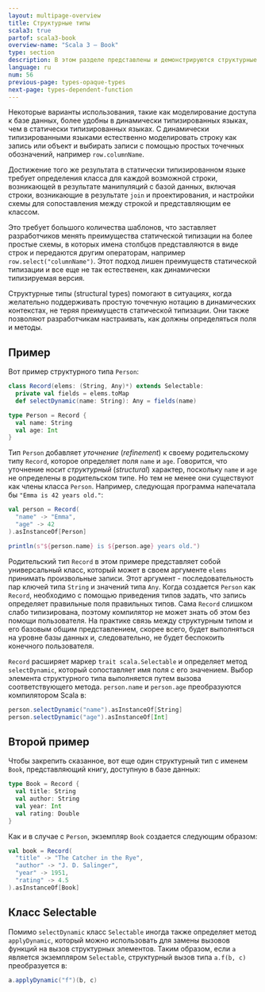 ```yaml
---
layout: multipage-overview
title: Структурные типы
scala3: true
partof: scala3-book
overview-name: "Scala 3 — Book"
type: section
description: В этом разделе представлены и демонстрируются структурные типы в Scala 3.
language: ru
num: 56
previous-page: types-opaque-types
next-page: types-dependent-function
---
```


Некоторые варианты использования, такие как моделирование доступа к базе данных,
более удобны в динамически типизированных языках, чем в статически типизированных языках.
С динамически типизированными языками естественно моделировать строку как запись или объект
и выбирать записи с помощью простых точечных обозначений, например `row.columnName`.

Достижение того же результата в статически типизированном языке требует определения класса для каждой возможной строки,
возникающей в результате манипуляций с базой данных, включая строки, возникающие в результате `join` и проектирования,
и настройки схемы для сопоставления между строкой и представляющим ее классом.

Это требует большого количества шаблонов,
что заставляет разработчиков менять преимущества статической типизации на более простые схемы,
в которых имена столбцов представляются в виде строк и передаются другим операторам, например `row.select("columnName")`.
Этот подход лишен преимуществ статической типизации и все еще не так естественен, как динамически типизируемая версия.

Структурные типы (structural types) помогают в ситуациях,
когда желательно поддерживать простую точечную нотацию в динамических контекстах, не теряя преимуществ статической типизации.
Они также позволяют разработчикам настраивать, как должны определяться поля и методы.

## Пример

Вот пример структурного типа `Person`:

```scala
class Record(elems: (String, Any)*) extends Selectable:
  private val fields = elems.toMap
  def selectDynamic(name: String): Any = fields(name)

type Person = Record {
  val name: String
  val age: Int
}
```

Тип `Person` добавляет _уточнение_ (_refinement_) к своему родительскому типу `Record`, которое определяет поля `name` и `age`.
Говорится, что уточнение носит _структурный_ (_structural_) характер,
поскольку `name` и `age` не определены в родительском типе.
Но тем не менее они существуют как члены класса `Person`.
Например, следующая программа напечатала бы `"Emma is 42 years old."`:

```scala
val person = Record(
  "name" -> "Emma",
  "age" -> 42
).asInstanceOf[Person]

println(s"${person.name} is ${person.age} years old.")
```

Родительский тип `Record` в этом примере представляет собой универсальный класс,
который может в своем аргументе `elems` принимать произвольные записи.
Этот аргумент - последовательность пар ключей типа `String` и значений типа `Any`.
Когда создается `Person` как `Record`, необходимо с помощью приведения типов задать,
что запись определяет правильные поля правильных типов.
Сама `Record` слишком слабо типизирована, поэтому компилятор не может знать об этом без помощи пользователя.
На практике связь между структурным типом и его базовым общим представлением, скорее всего,
будет выполняться на уровне базы данных и, следовательно, не будет беспокоить конечного пользователя.

`Record` расширяет маркер `trait scala.Selectable` и определяет метод `selectDynamic`,
который сопоставляет имя поля с его значением.
Выбор элемента структурного типа выполняется путем вызова соответствующего метода.
`person.name` и `person.age` преобразуются компилятором Scala в:

```scala
person.selectDynamic("name").asInstanceOf[String]
person.selectDynamic("age").asInstanceOf[Int]
```

## Второй пример

Чтобы закрепить сказанное, вот еще один структурный тип с именем `Book`, представляющий книгу, доступную в базе данных:

```scala
type Book = Record {
  val title: String
  val author: String
  val year: Int
  val rating: Double
}
```

Как и в случае с `Person`, экземпляр `Book` создается следующим образом:

```scala
val book = Record(
  "title" -> "The Catcher in the Rye",
  "author" -> "J. D. Salinger",
  "year" -> 1951,
  "rating" -> 4.5
).asInstanceOf[Book]
```

## Класс Selectable

Помимо `selectDynamic` класс `Selectable` иногда также определяет метод `applyDynamic`,
который можно использовать для замены вызовов функций на вызов структурных элементов.
Таким образом, если `a` является экземпляром `Selectable`, структурный вызов типа `a.f(b, c)` преобразуется в:

```scala
a.applyDynamic("f")(b, c)
```
